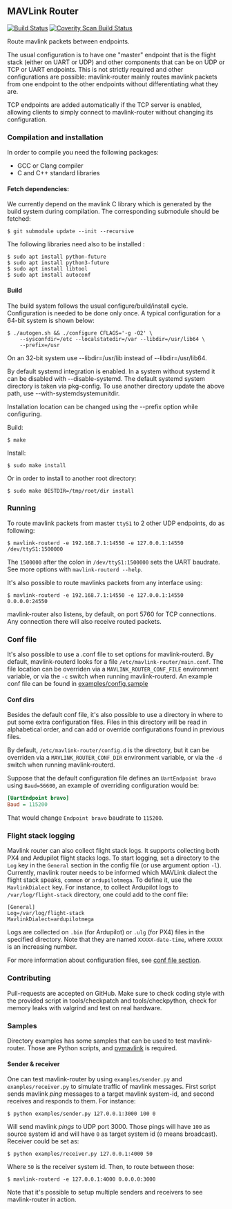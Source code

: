 ## MAVLink Router ##

[![Build Status](https://travis-ci.org/intel/mavlink-router.svg?branch=master)](https://travis-ci.org/intel/mavlink-router) [![Coverity Scan Build Status](https://scan.coverity.com/projects/11557/badge.svg)](https://scan.coverity.com/projects/11557)

Route mavlink packets between endpoints.

The usual configuration is to have one "master" endpoint that is the flight
stack (either on UART or UDP) and other components that can be on UDP or TCP
or UART endpoints. This is not strictly required and other configurations are
possible: mavlink-router mainly routes mavlink packets from one endpoint to 
the other endpoints without differentiating what they are.

TCP endpoints are added automatically if the TCP server is enabled, allowing clients
to simply connect to mavlink-router without changing its configuration.

### Compilation and installation ###

In order to compile you need the following packages:

  - GCC or Clang compiler
  - C and C++ standard libraries

#### Fetch dependencies: ####

We currently depend on the mavlink C library which is generated by the build
system during compilation. The corresponding submodule should be fetched:

    $ git submodule update --init --recursive
    
The following libraries need also to be installed :

    $ sudo apt install python-future
    $ sudo apt install python3-future
    $ sudo apt install libtool
    $ sudo apt install autoconf

#### Build ####

The build system follows the usual configure/build/install cycle. Configuration is needed
to be done only once. A typical configuration for a 64-bit system is shown below:

    $ ./autogen.sh && ./configure CFLAGS='-g -O2' \
        --sysconfdir=/etc --localstatedir=/var --libdir=/usr/lib64 \
	    --prefix=/usr

On an 32-bit system use --libdir=/usr/lib instead of --libdir=/usr/lib64.
        
By default systemd integration is enabled. In a system without systemd it can
be disabled with --disable-systemd. The default systemd system directory
is taken via pkg-config. To use another directory update the above
path, use --with-systemdsystemunitdir.

Installation location can be changed using the --prefix option while configuring.

Build:

    $ make

Install:

    $ sudo make install
    
Or in order to install to another root directory:

    $ sudo make DESTDIR=/tmp/root/dir install

### Running ###

To route mavlink packets from master `ttyS1` to 2 other UDP endpoints, do as
following:

    $ mavlink-routerd -e 192.168.7.1:14550 -e 127.0.0.1:14550 /dev/ttyS1:1500000

The `1500000` after the colon in `/dev/ttyS1:1500000` sets the
UART baudrate. See more options with `mavlink-routerd --help`.

It's also possible to route mavlinks packets from any interface using:

    $ mavlink-routerd -e 192.168.7.1:14550 -e 127.0.0.1:14550  0.0.0.0:24550

mavlink-router also listens, by default, on port 5760 for TCP connections. Any
connection there will also receive routed packets.

<a name="Conffiles"></a>
### Conf file ###

It's also possible to use a .conf file to set options for mavlink-routerd.
By default, mavlink-routerd looks for a file
`/etc/mavlink-router/main.conf`. The file location can be overriden via a 
`MAVLINK_ROUTER_CONF_FILE` environment variable, or via the `-c` switch when running
mavlink-routerd.
An example conf file can be found in [examples/config.sample](examples/config.sample)

#### Conf dirs ####

Besides the default conf file, it's also possible to use a directory in where to
put some extra configuration files. Files in this directory will be read in
alphabetical order, and can add or override configurations found in previous
files.

By default, `/etc/mavlink-router/config.d` is the directory, but it can be
overriden via a `MAVLINK_ROUTER_CONF_DIR` environment variable, or via the `-d`
switch when running mavlink-routerd.

Suppose that the default configuration file defines an `UartEndpoint bravo` using `Baud=56600`,
an example of overriding configuration would be:

```ini
[UartEndpoint bravo]
Baud = 115200
```

That would change `Endpoint bravo` baudrate to `115200`.

### Flight stack logging ###

Mavlink router can also collect flight stack logs. It supports collecting
both PX4 and Ardupilot flight stacks logs. To start logging, set a
directory to the `Log` key in the `General` section in the config file (or use
argument option `-l`).
Currently, mavlink router needs to be informed which MAVLink dialect the
flight stack speaks, `common` or `ardupilotmega`. To define it, use the
`MavlinkDialect` key. For instance, to collect Ardupilot logs to
`/var/log/flight-stack` directory, one could add to the conf file:

    [General]
    Log=/var/log/flight-stack
    MavlinkDialect=ardupilotmega

Logs are collected on `.bin` (for Ardupilot) or `.ulg` (for PX4) files
in the specified directory. Note that they are named `XXXXX-date-time`,
where `XXXXX` is an increasing number.

For more information about configuration files, see [conf file section](#Conffiles).

### Contributing ###

Pull-requests are accepted on GitHub. Make sure to check coding style with the
provided script in tools/checkpatch and tools/checkpython, check for memory leaks
with valgrind and test on real hardware.

### Samples ###

Directory examples has some samples that can be used to test mavlink-router.
Those are Python scripts, and [pymavlink](https://github.com/ArduPilot/pymavlink)
is required.

#### Sender & receiver ####

One can test mavlink-router by using `examples/sender.py` and
`examples/receiver.py` to simulate traffic of mavlink messages.
First script sends mavlink *ping* messages to a target mavlink system-id, and
second receives and responds to them.
For instance:

    $ python examples/sender.py 127.0.0.1:3000 100 0

Will send mavlink *pings* to UDP port 3000. Those pings will have `100` as
source system id and will have `0` as target system id (`0` means broadcast).
Receiver could be set as:

    $ python examples/receiver.py 127.0.0.1:4000 50

Where `50` is the receiver system id. Then, to route between those:

    $ mavlink-routerd -e 127.0.0.1:4000 0.0.0.0:3000

Note that it's possible to setup multiple senders and receivers to see
mavlink-router in action.
